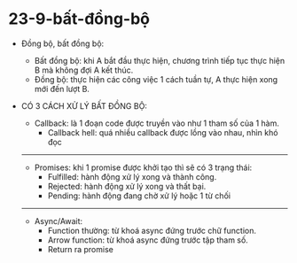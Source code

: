 # 23-9-bất-đồng-bộ

* Đồng bộ, bất đồng bộ:
    - Bất đồng bộ: khi A bắt đầu thực hiện, chương trình tiếp tục thực hiện B mà không đợi A kết thúc.
    - Đồng bộ: thực hiện các công việc 1 cách tuần tự, A thực hiện xong mới đến lượt B.

* CÓ 3 CÁCH XỬ LÝ BẤT ĐỒNG BỘ:
    - Callback: là 1 đoạn code được truyền vào như 1 tham số của 1 hàm.
        + Callback hell: quá nhiều callback được lồng vào nhau, nhìn khó đọc

    ------------------------------------------------------------------------------------------------

    - Promises: khi 1 promise được khởi tạo thì sẽ có 3 trạng thái:
        + Fulfilled: hành động xử lý xong và thành công.
        + Rejected: hành động xử lý xong và thất bại.
        + Pending: hành động đang chờ xử lý hoặc 1 từ chối

    ------------------------------------------------------------------------------------------------

    - Async/Await:
        + Function thường: từ khoá async đứng trước chữ function.
        + Arrow function: từ khoá async đứng trước tập tham số.
        + Return ra promise


